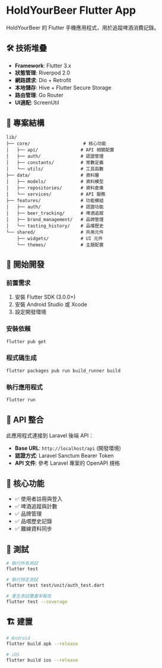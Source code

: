 # HoldYourBeer Flutter App

HoldYourBeer 的 Flutter 手機應用程式，用於追蹤啤酒消費記錄。

## 🛠️ 技術堆疊

- **Framework**: Flutter 3.x
- **狀態管理**: Riverpod 2.0
- **網路請求**: Dio + Retrofit
- **本地儲存**: Hive + Flutter Secure Storage
- **路由管理**: Go Router
- **UI適配**: ScreenUtil

## 📁 專案結構

```
lib/
├── core/                    # 核心功能
│   ├── api/                # API 相關配置
│   ├── auth/               # 認證管理
│   ├── constants/          # 常數定義
│   └── utils/              # 工具函數
├── data/                   # 資料層
│   ├── models/             # 資料模型
│   ├── repositories/       # 資料倉庫
│   └── services/           # API 服務
├── features/               # 功能模組
│   ├── auth/               # 認證功能
│   ├── beer_tracking/      # 啤酒追蹤
│   ├── brand_management/   # 品牌管理
│   └── tasting_history/    # 品嚐歷史
└── shared/                 # 共用元件
    ├── widgets/            # UI 元件
    └── themes/             # 主題配置
```

## 🚀 開始開發

### 前置需求

1. 安裝 Flutter SDK (3.0.0+)
2. 安裝 Android Studio 或 Xcode
3. 設定開發環境

### 安裝依賴

```bash
flutter pub get
```

### 程式碼生成

```bash
flutter packages pub run build_runner build
```

### 執行應用程式

```bash
flutter run
```

## 🔧 API 整合

此應用程式連接到 Laravel 後端 API：
- **Base URL**: `http://localhost/api` (開發環境)
- **認證方式**: Laravel Sanctum Bearer Token
- **API 文件**: 參考 Laravel 專案的 OpenAPI 規格

## 📱 核心功能

- ✅ 使用者註冊與登入
- ✅ 啤酒追蹤與計數
- ✅ 品牌管理
- ✅ 品嚐歷史記錄
- ✅ 離線資料同步

## 🧪 測試

```bash
# 執行所有測試
flutter test

# 執行特定測試
flutter test test/unit/auth_test.dart

# 產生測試覆蓋率報告
flutter test --coverage
```

## 🏗️ 建置

```bash
# Android
flutter build apk --release

# iOS
flutter build ios --release
```